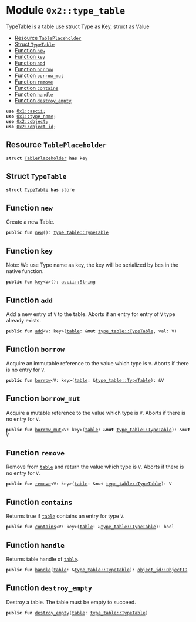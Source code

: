 
<a name="0x2_type_table"></a>

# Module `0x2::type_table`

TypeTable is a table use struct Type as Key, struct as Value


-  [Resource `TablePlaceholder`](#0x2_type_table_TablePlaceholder)
-  [Struct `TypeTable`](#0x2_type_table_TypeTable)
-  [Function `new`](#0x2_type_table_new)
-  [Function `key`](#0x2_type_table_key)
-  [Function `add`](#0x2_type_table_add)
-  [Function `borrow`](#0x2_type_table_borrow)
-  [Function `borrow_mut`](#0x2_type_table_borrow_mut)
-  [Function `remove`](#0x2_type_table_remove)
-  [Function `contains`](#0x2_type_table_contains)
-  [Function `handle`](#0x2_type_table_handle)
-  [Function `destroy_empty`](#0x2_type_table_destroy_empty)


<pre><code><b>use</b> <a href="">0x1::ascii</a>;
<b>use</b> <a href="">0x1::type_name</a>;
<b>use</b> <a href="object.md#0x2_object">0x2::object</a>;
<b>use</b> <a href="object_id.md#0x2_object_id">0x2::object_id</a>;
</code></pre>



<a name="0x2_type_table_TablePlaceholder"></a>

## Resource `TablePlaceholder`



<pre><code><b>struct</b> <a href="type_table.md#0x2_type_table_TablePlaceholder">TablePlaceholder</a> <b>has</b> key
</code></pre>



<a name="0x2_type_table_TypeTable"></a>

## Struct `TypeTable`



<pre><code><b>struct</b> <a href="type_table.md#0x2_type_table_TypeTable">TypeTable</a> <b>has</b> store
</code></pre>



<a name="0x2_type_table_new"></a>

## Function `new`

Create a new Table.


<pre><code><b>public</b> <b>fun</b> <a href="type_table.md#0x2_type_table_new">new</a>(): <a href="type_table.md#0x2_type_table_TypeTable">type_table::TypeTable</a>
</code></pre>



<a name="0x2_type_table_key"></a>

## Function `key`

Note: We use Type name as key, the key will be serialized by bcs in the native function.


<pre><code><b>public</b> <b>fun</b> <a href="type_table.md#0x2_type_table_key">key</a>&lt;V&gt;(): <a href="_String">ascii::String</a>
</code></pre>



<a name="0x2_type_table_add"></a>

## Function `add`

Add a new entry of <code>V</code> to the table. Aborts if an entry for
entry of <code>V</code> type already exists.


<pre><code><b>public</b> <b>fun</b> <a href="type_table.md#0x2_type_table_add">add</a>&lt;V: key&gt;(<a href="table.md#0x2_table">table</a>: &<b>mut</b> <a href="type_table.md#0x2_type_table_TypeTable">type_table::TypeTable</a>, val: V)
</code></pre>



<a name="0x2_type_table_borrow"></a>

## Function `borrow`

Acquire an immutable reference to the value which type is <code>V</code>.
Aborts if there is no entry for <code>V</code>.


<pre><code><b>public</b> <b>fun</b> <a href="type_table.md#0x2_type_table_borrow">borrow</a>&lt;V: key&gt;(<a href="table.md#0x2_table">table</a>: &<a href="type_table.md#0x2_type_table_TypeTable">type_table::TypeTable</a>): &V
</code></pre>



<a name="0x2_type_table_borrow_mut"></a>

## Function `borrow_mut`

Acquire a mutable reference to the value which type is <code>V</code>.
Aborts if there is no entry for <code>V</code>.


<pre><code><b>public</b> <b>fun</b> <a href="type_table.md#0x2_type_table_borrow_mut">borrow_mut</a>&lt;V: key&gt;(<a href="table.md#0x2_table">table</a>: &<b>mut</b> <a href="type_table.md#0x2_type_table_TypeTable">type_table::TypeTable</a>): &<b>mut</b> V
</code></pre>



<a name="0x2_type_table_remove"></a>

## Function `remove`

Remove from <code><a href="table.md#0x2_table">table</a></code> and return the value which type is <code>V</code>.
Aborts if there is no entry for <code>V</code>.


<pre><code><b>public</b> <b>fun</b> <a href="type_table.md#0x2_type_table_remove">remove</a>&lt;V: key&gt;(<a href="table.md#0x2_table">table</a>: &<b>mut</b> <a href="type_table.md#0x2_type_table_TypeTable">type_table::TypeTable</a>): V
</code></pre>



<a name="0x2_type_table_contains"></a>

## Function `contains`

Returns true if <code><a href="table.md#0x2_table">table</a></code> contains an entry for type <code>V</code>.


<pre><code><b>public</b> <b>fun</b> <a href="type_table.md#0x2_type_table_contains">contains</a>&lt;V: key&gt;(<a href="table.md#0x2_table">table</a>: &<a href="type_table.md#0x2_type_table_TypeTable">type_table::TypeTable</a>): bool
</code></pre>



<a name="0x2_type_table_handle"></a>

## Function `handle`

Returns table handle of <code><a href="table.md#0x2_table">table</a></code>.


<pre><code><b>public</b> <b>fun</b> <a href="type_table.md#0x2_type_table_handle">handle</a>(<a href="table.md#0x2_table">table</a>: &<a href="type_table.md#0x2_type_table_TypeTable">type_table::TypeTable</a>): <a href="object_id.md#0x2_object_id_ObjectID">object_id::ObjectID</a>
</code></pre>



<a name="0x2_type_table_destroy_empty"></a>

## Function `destroy_empty`

Destroy a table. The table must be empty to succeed.


<pre><code><b>public</b> <b>fun</b> <a href="type_table.md#0x2_type_table_destroy_empty">destroy_empty</a>(<a href="table.md#0x2_table">table</a>: <a href="type_table.md#0x2_type_table_TypeTable">type_table::TypeTable</a>)
</code></pre>
